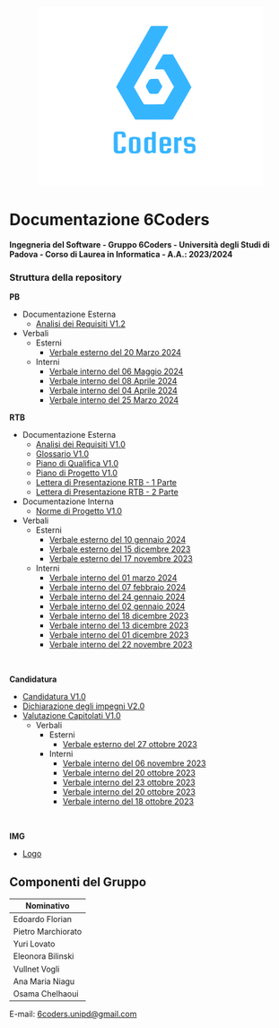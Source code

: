 <p align="center">
  <img width="400" src="img/sei.png">
</p>


# Documentazione 6Coders

**Ingegneria del Software - Gruppo 6Coders - Università degli Studi di Padova - Corso di Laurea in Informatica - A.A.: 2023/2024**

### Struttura della repository

<b>PB</b>
- Documentazione Esterna
  - [Analisi dei Requisiti V1.2](https://github.com/6Coders/6coders.github.io/blob/main/PB/DocumentazioneEsterna/6Coders_AnalisiDeiRequisiti_1-2.pdf)
- Verbali
  - Esterni
    - [Verbale esterno del 20 Marzo 2024](https://github.com/6Coders/6coders.github.io/blob/main/PB/Verbali/Esterni/vEXT_20240320.pdf)
  - Interni
    - [Verbale interno del 06 Maggio 2024](https://github.com/6Coders/6coders.github.io/blob/main/PB/Verbali/Interni/vINT_20240506.pdf)
    - [Verbale interno del 08 Aprile 2024](https://github.com/6Coders/6coders.github.io/blob/main/PB/Verbali/Interni/vINT_20240408.pdf)
    - [Verbale interno del 04 Aprile 2024](https://github.com/6Coders/6coders.github.io/blob/main/PB/Verbali/Interni/vINT_20240404.pdf)
    - [Verbale interno del 25 Marzo 2024](https://github.com/6Coders/6coders.github.io/blob/main/PB/Verbali/Interni/vINT_20240325.pdf)

<b>RTB</b>
- Documentazione Esterna
  - [Analisi dei Requisiti V1.0](https://github.com/6Coders/6coders.github.io/blob/main/RTB/DocumentazioneEsterna/6Coders_AnalisiDeiRequisiti_1-0.pdf)
  - [Glossario V1.0](https://github.com/6Coders/6coders.github.io/blob/main/RTB/DocumentazioneEsterna/6Coders_Glossario_1-0.pdf)
  - [Piano di Qualifica V1.0](https://github.com/6Coders/6coders.github.io/blob/main/RTB/DocumentazioneEsterna/6Coders_PianoDiQualifica_1-0.pdf)
  - [Piano di Progetto V1.0](https://github.com/6Coders/6coders.github.io/blob/main/RTB/DocumentazioneEsterna/6Coders_PianoDiProgetto_1-0.pdf)
  - [Lettera di Presentazione RTB - 1 Parte](https://github.com/6Coders/6coders.github.io/blob/main/RTB/DocumentazioneEsterna/6Coders_PresentazioneRTB_1Parte.pdf)
  - [Lettera di Presentazione RTB - 2 Parte](https://github.com/6Coders/6coders.github.io/blob/main/RTB/DocumentazioneEsterna/6Coders_PresentazioneRTB_2Parte.pdf)
- Documentazione Interna
  - [Norme di Progetto V1.0](https://github.com/6Coders/6coders.github.io/blob/main/RTB/DocumentazioneInterna/6Coders_NormeDiProgetto_1-0.pdf)
- Verbali
  - Esterni
    - [Verbale esterno del 10 gennaio 2024](https://github.com/6Coders/6coders.github.io/blob/main/RTB/Verbali/Esterni/vEXT_240110.pdf)
    - [Verbale esterno del 15 dicembre 2023](https://github.com/6Coders/6coders.github.io/blob/main/RTB/Verbali/Esterni/vEXT_231215.pdf)
    - [Verbale esterno del 17 novembre 2023](https://github.com/6Coders/6coders.github.io/blob/main/RTB/Verbali/Esterni/vEXT_231117.pdf)
  - Interni
    - [Verbale interno del 01 marzo 2024](https://github.com/6Coders/6coders.github.io/blob/main/RTB/Verbali/Interni/vINT_240301.pdf)
    - [Verbale interno del 07 febbraio 2024](https://github.com/6Coders/6coders.github.io/blob/main/RTB/Verbali/Interni/vINT_240207.pdf)
    - [Verbale interno del 24 gennaio 2024](https://github.com/6Coders/6coders.github.io/blob/main/RTB/Verbali/Interni/vINT_240124.pdf)
    - [Verbale interno del 02 gennaio 2024](https://github.com/6Coders/6coders.github.io/blob/main/RTB/Verbali/Interni/vINT_240102.pdf)
    - [Verbale interno del 18 dicembre 2023](https://github.com/6Coders/6coders.github.io/blob/main/RTB/Verbali/Interni/vINT_231218.pdf)
    - [Verbale interno del 13 dicembre 2023](https://github.com/6Coders/6coders.github.io/blob/main/RTB/Verbali/Interni/vINT_231213.pdf)
    - [Verbale interno del 01 dicembre 2023](https://github.com/6Coders/6coders.github.io/blob/main/RTB/Verbali/Interni/vINT_231201.pdf)
    - [Verbale interno del 22 novembre 2023](https://github.com/6Coders/6coders.github.io/blob/main/RTB/Verbali/Interni/vINT_231122.pdf) 

<br>

<b>Candidatura</b>

- [Candidatura V1.0](https://github.com/6Coders/6coders.github.io/blob/main/Candidatura/6Coders_Candidatura_1.0.pdf)
- [Dichiarazione degli impegni V2.0](https://github.com/6Coders/6coders.github.io/blob/main/Candidatura/6Coders_DichiarazioneImpegni_2.0.pdf)
- [Valutazione Capitolati V1.0](https://github.com/6Coders/6coders.github.io/blob/main/Candidatura/6Coders_ValutazioneCapitolati_1.0.pdf)
  - Verbali
    - Esterni
      - [Verbale esterno del 27 ottobre 2023](https://github.com/6Coders/6coders.github.io/blob/main/Candidatura/Verbali/Esterni/vEXT_271023.pdf)
    - Interni
      - [Verbale interno del 06 novembre 2023](https://github.com/6Coders/6coders.github.io/blob/main/Candidatura/Verbali/Interni/vINT_061123.pdf)
      - [Verbale interno del 20 ottobre 2023](https://github.com/6Coders/6coders.github.io/blob/main/Candidatura/Verbali/Interni/vINT_261023.pdf)
      - [Verbale interno del 23 ottobre 2023](https://github.com/6Coders/6coders.github.io/blob/main/Candidatura/Verbali/Interni/vINT_231023.pdf)
      - [Verbale interno del 20 ottobre 2023](https://github.com/6Coders/6coders.github.io/blob/main/Candidatura/Verbali/Interni/vINT_201023.pdf)
      - [Verbale interno del 18 ottobre 2023](https://github.com/6Coders/6coders.github.io/blob/main/Candidatura/Verbali/Interni/vINT_181023.pdf)
<br>

<b>IMG</b>
- [Logo](https://github.com/6Coders/6coders.github.io/blob/main/img/sei.png)

## Componenti del Gruppo

| Nominativo           |
| --------------------|
| Edoardo Florian      |
| Pietro Marchiorato   |
| Yuri Lovato          |
| Eleonora Bilinski    |
| Vullnet Vogli        |
| Ana Maria Niagu      |
| Osama Chelhaoui      |

E-mail: 6coders.unipd@gmail.com
